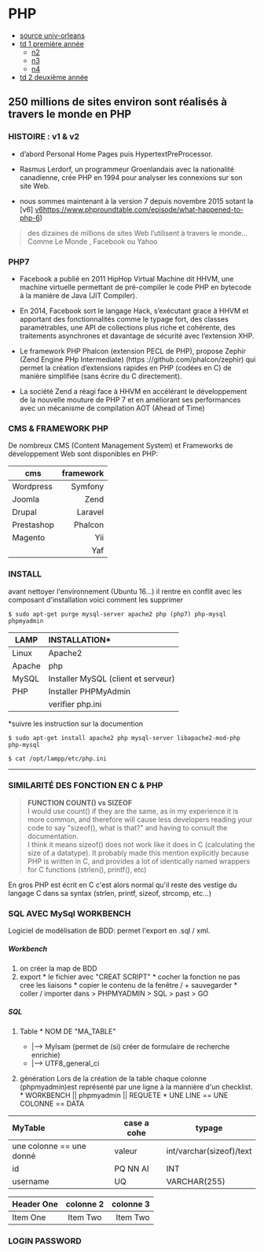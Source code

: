# PHP
  * [source univ-orleans](https://www.univ-orleans.fr/iut-orleans/informatique/intra/tuto/php/ "source")
  * [td 1 première année](https://www.univ-orleans.fr/iut-orleans/informatique/intra/tuto/php/td/cvrh/2015/td1.pdf "td1")
    * [n2](https://www.univ-orleans.fr/iut-orleans/informatique/intra/tuto/php/td/cvrh/2015/td1.pdf "td2")
    * [n3](https://www.univ-orleans.fr/iut-orleans/informatique/intra/tuto/php/td/cvrh/2015/td3.pdf "td3")
    * [n4](https://www.univ-orleans.fr/iut-orleans/informatique/intra/tuto/php/td/cvrh/2015/td3.pdf "td3")
  * [td 2 deuxième année](https://www.univ-orleans.fr/iut-orleans/informatique/intra/tuto/php/td/2A/2015/td1Web.pdf "td2")

250 millions de sites environ sont réalisés à travers le monde en PHP
--

### HISTOIRE : v1 & v2
  * d’abord Personal Home Pages puis HypertextPreProcessor.

  * Rasmus Lerdorf, un programmeur Groenlandais avec la nationalité canadienne, crée PHP en
  1994 pour analyser les connexions sur son site Web.

  * nous sommes maintenant à la version 7 depuis novembre 2015 sotant la [v6]
  [v6]()https://www.phproundtable.com/episode/what-happened-to-php-6)

  > des dizaines de millions de sites Web l’utilisent à travers le monde…
  Comme Le Monde , Facebook ou Yahoo

### PHP7
* Facebook a publié en 2011 HipHop Virtual Machine dit HHVM, une machine virtuelle
permettant de pré-compiler le code PHP en bytecode à la manière de Java (JIT Compiler).

* En 2014, Facebook sort le langage Hack, s’exécutant grace à HHVM et apportant des
fonctionnalités comme le typage fort, des classes paramétrables, une API de collections
plus riche et cohérente, des traitements asynchrones et davantage de sécurité avec
l’extension XHP.

* Le framework PHP Phalcon (extension PECL de PHP), propose Zephir (Zend Engine
PHp Intermediate) (https ://github.com/phalcon/zephir) qui permet la création d’extensions
rapides en PHP (codées en C) de manière simplifiée (sans écrire du C directement).

* La société Zend a réagi face à HHVM en accélérant le développement de la nouvelle
mouture de PHP 7 et en améliorant ses performances avec un mécanisme de compilation
AOT (Ahead of Time)

### CMS  & FRAMEWORK PHP
De nombreux CMS (Content Management System) et Frameworks de développement Web sont disponibles en PHP:

|cms|framework      |
|---|--------------:|
|Wordpress  |Symfony|
|Joomla     |Zend   |
|Drupal     |Laravel|
|Prestashop |Phalcon|
|Magento    |Yii    |
| |Yaf              |

### INSTALL
avant nettoyer l'environnement (Ubuntu 16...) il rentre en conflit avec les composant d'installation voici comment les supprimer
```
$ sudo apt-get purge mysql-server apache2 php (php7) php-mysql phpmyadmin
```
|LAMP | INSTALLATION*|
|----- |:--- |
|Linux| Apache2|
|Apache|  php|
|MySQL| Installer MySQL (client et serveur)|
|PHP|Installer PHPMyAdmin |
| |verifier php.ini|

\*suivre les instruction sur la documention
```
$ sudo apt-get install apache2 php mysql-server libapache2-mod-php php-mysql

$ cat /opt/lampp/etc/php.ini

```
----
### SIMILARITÉ DES FONCTION EN C & PHP
> **FUNCTION COUNT() vs SIZEOF** <br />
I would use count() if they are the same, as in my experience it is more common, and therefore will cause less developers reading your code to say "sizeof(), what is that?" and having to consult the documentation. <br />
I think it means sizeof() does not work like it does in C (calculating the size of a datatype). It probably made this mention explicitly because PHP is written in C, and provides a lot of identically named  wrappers for C functions (strlen(), printf(), etc)

En gros PHP est écrit en C c'est alors normal qu'il reste des vestige du langage C dans sa syntax (strlen, printf, sizeof, strcomp, etc...)

### SQL AVEC MySql WORKBENCH
Logiciel de modélisation de BDD: permet l'export en .sql / xml.

##### Workbench
  1. on créer la map de BDD
  2. export
    * le fichier avec "CREAT SCRIPT"
    * cocher la fonction ne pas cree les liaisons
    * copier le contenu de la fenêtre / + sauvegarder
    * coller / importer dans > PHPMYADMIN > SQL > past > GO

##### SQL
  1. Table
    * NOM DE "MA_TABLE"
      * |--> MyIsam (permet de (si) créer de formulaire de recherche enrichie)
      * |--> UTF8_general_ci

  2. génération
  Lors de la création de la table chaque colonne (phpmyadmin)est représenté par une ligne à la mannière d'un checklist.
    * WORKBENCH || phpmyadmin || REQUETE
    * UNE LINE == UNE COLONNE == DATA

| MyTable    |case a cohe|typage|
| :------------- |--|--|
| une colonne == une donné|valeur| int/varchar(sizeof)/text|
| id|PQ NN AI|INT|
| username|UQ|VARCHAR(255)|


| Header One     | colonne 2     | colonne 3     |
| ------------- | :-------------:|-------------: |
| Item One       | Item Two       | Item Two     |

### LOGIN PASSWORD
